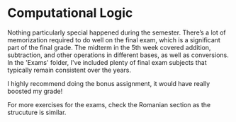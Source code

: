 # Computational Logic

Nothing particularly special happened during the semester. There’s a lot of memorization required to do well on the final exam, which is a significant part of the final grade. The midterm in the 5th week covered addition, subtraction, and other operations in different bases, as well as conversions. In the 'Exams' folder, I've included plenty of final exam subjects that typically remain consistent over the years.

I highly recommend doing the bonus assignment, it would have really boosted my grade!

For more exercises for the exams, check the Romanian section as the strucuture is similar.
